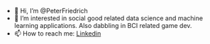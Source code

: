 - 👋 Hi, I’m @PeterFriedrich
- 👀 I’m interested in social good related data science and machine learning applications. Also dabbling in BCI related game dev.
- 📫 How to reach me: [Linkedin](https://www.linkedin.com/in/peter-friedrich-a8b56810b/)

<!---
PeterFriedrich/PeterFriedrich is a ✨ special ✨ repository because its `README.md` (this file) appears on your GitHub profile.
You can click the Preview link to take a look at your changes.
--->
